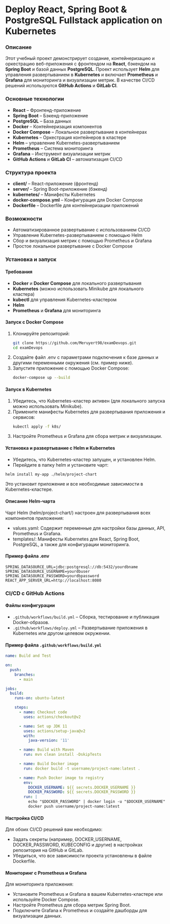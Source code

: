 # Deploy React, Spring Boot & PostgreSQL Fullstack application on Kubernetes

### Описание
Этот учебный проект демонстрирует создание, контейнеризацию и оркестрацию веб-приложения с фронтендом на **React**, бэкендом на **Spring Boot** и базой данных **PostgreSQL**. Проект использует **Helm** для управления развертыванием в **Kubernetes** и включает **Prometheus** и **Grafana** для мониторинга и визуализации метрик. В качестве CI/CD решений используются **GitHub Actions** и **GitLab CI**.

### Основные технологии
- **React** – Фронтенд-приложение
- **Spring Boot** – Бэкенд-приложение
- **PostgreSQL** – База данных
- **Docker** – Контейнеризация компонентов
- **Docker Compose** – Локальное развертывание в контейнерах
- **Kubernetes** – Оркестрация контейнеров в кластере
- **Helm** – управление Kubernetes-развертыванием
- **Prometheus** – Система мониторинга
- **Grafana** – Инструмент визуализации метрик
- **GitHub Actions** и **GitLab CI** – автоматизация CI/CD

### Структура проекта
- **client/** – React-приложение (фронтенд)
- **server/** – Spring Boot-приложение (бэкенд)
- **kubernetes/** – Манифесты Kubernetes
- **docker-compose.yml** – Конфигурация для Docker Compose
- **Dockerfile** – Dockerfile для контейнеризации приложений


### Возможности
- Автоматизированное развертывание с использованием CI/CD
- Управление Kubernetes-развертыванием с помощью Helm
- Сбор и визуализация метрик с помощью Prometheus и Grafana
- Простое локальное развертывание с Docker Compose


### Установка и запуск

#### Требования
- **Docker** и **Docker Compose** для локального развертывания
- **Kubernetes** (можно использовать Minikube для локального кластера)
- **kubectl** для управления Kubernetes-кластером
- **Helm**
- **Prometheus** и **Grafana** для мониторинга

#### Запуск с Docker Compose
1. Клонируйте репозиторий:
   ```bash
   git clone https://github.com/Meruyert98/examDevops.git
   cd examDevops
   ```
2. Создайте файл .env с параметрами подключения к базе данных и другими переменными окружения (см. пример ниже).
3. Запустите приложение с помощью Docker Compose:
      ```bash
      docker-compose up --build
      ```

#### Запуск в Kubernetes
1. Убедитесь, что Kubernetes-кластер активен (для локального запуска можно использовать Minikube).
2. Примените манифесты Kubernetes для развертывания приложения и сервисов:
      ```bash
      kubectl apply -f k8s/
      ```
3. Настройте Prometheus и Grafana для сбора метрик и визуализации.

#### Установка и развертывание с Helm и Kubernetes
- Убедитесь, что Kubernetes-кластер запущен, и установлен Helm.
- Перейдите в папку helm и установите чарт:
```bash
helm install my-app ./helm/project-chart
```
Это установит приложение и все необходимые зависимости в Kubernetes-кластере.

#### Описание Helm-чарта
Чарт Helm (helm/project-chart/) настроен для развертывания всех компонентов приложения:
- values.yaml: Содержит переменные для настройки базы данных, API, Prometheus и Grafana.
- templates/: Манифесты Kubernetes для React, Spring Boot, PostgreSQL, а также для конфигурации мониторинга.

#### Пример файла .env
```plaintext
SPRING_DATASOURCE_URL=jdbc:postgresql://db:5432/yourdbname
SPRING_DATASOURCE_USERNAME=yourdbuser
SPRING_DATASOURCE_PASSWORD=yourdbpassword
REACT_APP_SERVER_URL=http://localhost:8080
```

### CI/CD с GitHub Actions

#### Файлы конфигурации
- `.github/workflows/build.yml` – Сборка, тестирование и публикация Docker-образов.
- `.github/workflows/deploy.yml` – Развертывание приложения в Kubernetes или другом целевом окружении.

#### Пример файла `.github/workflows/build.yml`

```yaml
name: Build and Test

on:
  push:
    branches:
      - main

jobs:
  build:
    runs-on: ubuntu-latest

    steps:
      - name: Checkout code
        uses: actions/checkout@v2

      - name: Set up JDK 11
        uses: actions/setup-java@v2
        with:
          java-version: '11'

      - name: Build with Maven
        run: mvn clean install -DskipTests

      - name: Build Docker image
        run: docker build -t username/project-name:latest .

      - name: Push Docker image to registry
        env:
          DOCKER_USERNAME: ${{ secrets.DOCKER_USERNAME }}
          DOCKER_PASSWORD: ${{ secrets.DOCKER_PASSWORD }}
        run: |
          echo "$DOCKER_PASSWORD" | docker login -u "$DOCKER_USERNAME" --password-stdin
          docker push username/project-name:latest
```

#### Настройка CI/CD
Для обоих CI/CD решений вам необходимо:
- Задать секреты (например, DOCKER_USERNAME, DOCKER_PASSWORD, KUBECONFIG и другие) в настройках репозитория на GitHub и GitLab.
- Убедиться, что все зависимости проекта установлены в файле Dockerfile.


#### Мониторинг с Prometheus и Grafana
Для мониторинга приложения:
- Установите Prometheus и Grafana в вашем Kubernetes-кластере или используйте Docker Compose.
- Настройте Prometheus для сбора метрик Spring Boot.
- Подключите Grafana к Prometheus и создайте дашборды для визуализации данных.


